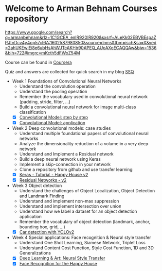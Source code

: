 # Welcome to Arman Behnam Courses repository
https://www.google.com/search?q=armanbehnam&rlz=1C1GCEA_enIR920IR920&sxsrf=ALeKk02EBVBEspaZRJtnDcv4y4op57cI6A:1602587980850&source=lnms&tbm=isch&sa=X&ved=2ahUKEwiEi8e6ubHsAhWJTcAKHb90APEQ_AUoAXoECAQQAw&biw=1536&bih=722#imgrc=mKcth5dFWoZ54M

Course can be found in [Coursera](https://www.coursera.org/learn/convolutional-neural-networks)

Quiz and answers are collected for quick search in my blog [SSQ](https://ssq.github.io/2017/08/28/Coursera%20Ng%20Deep%20Learning%20Specialization%20Notebook/#Convolutional-Neural-Networks)

- Week 1 Foundations of Convolutional Neural Networks
  - Understand the convolution operation
  - Understand the pooling operation
  - Remember the vocabulary used in convolutional neural network (padding, stride, filter, ...)
  - Build a convolutional neural network for image multi-class classification
  - [x] [Convolutional Model: step by step](https://github.com/SSQ/Coursera-Ng-Convolutional-Neural-Networks/tree/master/Week%201%20PA%201%20Convolution%20model%20-%20Step%20by%20Step%20-%20v2)
  - [x] [Convolutional Model: application](https://github.com/SSQ/Coursera-Ng-Convolutional-Neural-Networks/tree/master/Week%201%20PA%202%20Convolution%20model%20-%20Application%20-%20v1)

- Week 2 Deep convolutional models: case studies
  - Understand multiple foundational papers of convolutional neural networks
  - Analyze the dimensionality reduction of a volume in a very deep network
  - Understand and Implement a Residual network
  - Build a deep neural network using Keras
  - Implement a skip-connection in your network
  - Clone a repository from github and use transfer learning
  - [x] [Keras - Tutorial - Happy House v2](https://github.com/SSQ/Coursera-Ng-Convolutional-Neural-Networks/tree/master/Week%202%20PA%201%20Keras%20-%20Tutorial%20-%20Happy%20House%20v2)
  - [x] [Residual Networks - v2](https://github.com/SSQ/Coursera-Ng-Convolutional-Neural-Networks/tree/master/Week%202%20PA%202%20Residual%20Networks%20-%20v2)
  
- Week 3 Object detection
  - Understand the challenges of Object Localization, Object Detection and Landmark Finding
  - Understand and implement non-max suppression
  - Understand and implement intersection over union
  - Understand how we label a dataset for an object detection application
  - Remember the vocabulary of object detection (landmark, anchor, bounding box, grid, ...)
  - [x] [Car detection with YOLOv2](https://github.com/SSQ/Coursera-Ng-Convolutional-Neural-Networks/tree/master/Week%203%20PA%201%20Car%20detection%20with%20YOLOv2)
  
- Week 4 Special applications: Face recognition & Neural style transfer
  - Understand One Shot Learning, Siamese Network, Triplet Loss
  - Understand Content Cost Function, Style Cost Function, 1D and 3D Generalizations
  - [x] [Deep Learning & Art: Neural Style Transfer](https://github.com/SSQ/Coursera-Ng-Convolutional-Neural-Networks/tree/master/Week%204%20PA%201%20Art%20generation%20with%20Neural%20Style%20Transfer)
  - [x] [Face Recognition for the Happy House](https://github.com/SSQ/Coursera-Ng-Convolutional-Neural-Networks/tree/master/Week%204%20PA%202%20Face%20Recognition%20for%20the%20Happy%20House)
